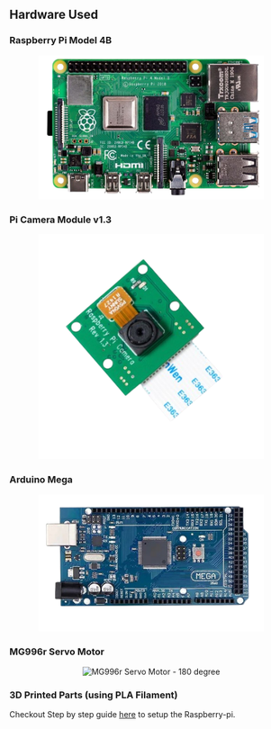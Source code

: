 ## Hardware Used 

### **Raspberry Pi Model 4B**
<p align="center">
<img src="Hardware-config\Hardware-Photos\Raspberrypi.png" alt="Raspberry Pi Model 4B" title="Raspberry Pi Model 4B" width="400">
</p>

### **Pi Camera Module v1.3**
<p align="center">
<img src="Hardware-config\Hardware-Photos\PiCameraModulev1.3.png" alt="PiCameraModulev1.3.png" title="Pi Camera Module v1.3" width="400">
</p>

### **Arduino Mega**
<p align="center">
<img src="Hardware-config\Hardware-Photos\ArduinoMega.png" alt="Arduino Mega" title="Arduino Mega" width="400">
</p>

### **MG996r Servo Motor**
<p align="center">
<img src="Hardware-config\Hardware-Photos\Mg996r.png alt="MG996r Servo Motor" title="MG996r Servo Motor - 180 degree" width="400">
</p>

### **3D Printed Parts (using PLA Filament)**
[//]: <> (<p align="center">No image available</p>)

Checkout Step by step guide [here](Raspberry-pi-config.md) to setup the Raspberry-pi.
